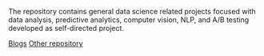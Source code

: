 The repository contains general data science related projects focused with data analysis, predictive analytics, computer vision, NLP, and A/B testing developed as self-directed project.

[Blogs](https://abe2g.github.io/)
[Other repository](https://github.com/Abe2G/)
